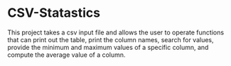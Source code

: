 # CSV-Statastics
This project takes a csv input file and allows the user to operate functions that can print out the table, print the column names, search for values, provide the minimum and maximum values of a specific column, and compute the average value of a column.
